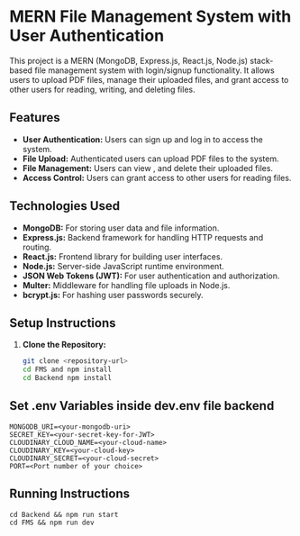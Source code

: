 # MERN File Management System with User Authentication

This project is a MERN (MongoDB, Express.js, React.js, Node.js) stack-based file management system with login/signup functionality. It allows users to upload PDF files, manage their uploaded files, and grant access to other users for reading, writing, and deleting files.

## Features

- **User Authentication:** Users can sign up and log in to access the system.
- **File Upload:** Authenticated users can upload PDF files to the system.
- **File Management:** Users can view , and delete their uploaded files.
- **Access Control:** Users can grant access to other users for reading files.

## Technologies Used

- **MongoDB:** For storing user data and file information.
- **Express.js:** Backend framework for handling HTTP requests and routing.
- **React.js:** Frontend library for building user interfaces.
- **Node.js:** Server-side JavaScript runtime environment.
- **JSON Web Tokens (JWT):** For user authentication and authorization.
- **Multer:** Middleware for handling file uploads in Node.js.
- **bcrypt.js:** For hashing user passwords securely.

## Setup Instructions

1. **Clone the Repository:**
   ```bash
   git clone <repository-url>
   cd FMS and npm install 
   cd Backend npm install

## Set .env Variables inside dev.env file backend

    MONGODB_URI=<your-mongodb-uri>
    SECRET_KEY=<your-secret-key-for-JWT>
    CLOUDINARY_CLOUD_NAME=<your-cloud-name>
    CLOUDINARY_KEY=<your-cloud-key>
    CLOUDINARY_SECRET=<your-cloud-secret>
    PORT=<Port number of your choice>

## Running Instructions
    cd Backend && npm run start
    cd FMS && npm run dev